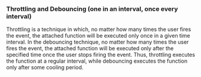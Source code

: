 ### Throttling and Debouncing (one in an interval, once every interval)

Throttling is a technique in which, no matter how many times the user fires the event, the attached function will be executed only once in a given time interval. In the debouncing technique, no matter how many times the user fires the event, the attached function will be executed only after the specified time once the user stops firing the event. Thus, throttling executes the function at a regular interval, while debouncing executes the function only after some cooling period.



